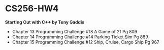 # CS256-HW4
**Starting Out with C++ by Tony Gaddis**
- Chapter 13 Programming Challenge #18  A Game of 21 Pg 809
- Chapter 14 Programming Challenge #14 Parking Ticket Sim Pg 889
- Chapter 15 Programming Challenge #12  Ship, Cruise, Cargo Ship Pg 967
